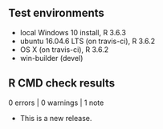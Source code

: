 ## Test environments
* local Windows 10 install, R 3.6.3
* ubuntu 16.04.6 LTS (on travis-ci), R 3.6.2
* OS X (on travis-ci), R 3.6.2
* win-builder (devel)

## R CMD check results

0 errors | 0 warnings | 1 note

* This is a new release.
